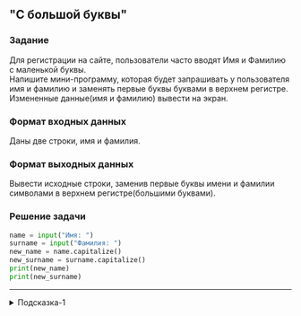 ## "С большой буквы"

### Задание

Для регистрации на сайте, пользователи часто вводят Имя и Фамилию с маленькой буквы. \
Напишите мини-программу, которая будет запрашивать у пользователя имя и фамилию и заменять первые буквы буквами в верхнем регистре. \
Измененные данные(имя и фамилию) вывести на экран.

### Формат входных данных

Даны две строки, имя и фамилия.

### Формат выходных данных

Вывести исходные строки, заменив первые буквы имени и фамилии символами в верхнем регистре(большими буквами).

### Решение задачи

```python
name = input("Имя: ")
surname = input("Фамилия: ")
new_name = name.capitalize()
new_surname = surname.capitalize()
print(new_name)
print(new_surname)
```

---

<details>
<summary>Подсказка-1</summary>
Для решения задачи найдите подходящий метод строки.
</details>
